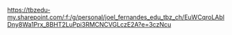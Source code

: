 https://tbzedu-my.sharepoint.com/:f:/g/personal/joel_fernandes_edu_tbz_ch/EuWCqroLAblDny8Wa1Prx_8BHT2LuPpi3RMCNCVGLczE2A?e=3czNcu